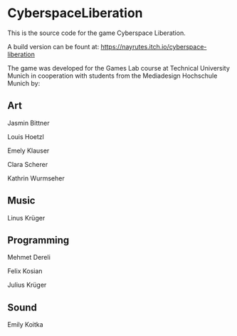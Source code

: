 # CyberspaceLiberation

This is the source code for the game Cyberspace Liberation.

A build version can be fount at: https://nayrutes.itch.io/cyberspace-liberation

The game was developed for the Games Lab course at Technical University Munich in cooperation with students from the Mediadesign Hochschule Munich by:

## Art

Jasmin Bittner

Louis Hoetzl

Emely Klauser

Clara Scherer

Kathrin Wurmseher

## Music

Linus Krüger

## Programming

Mehmet Dereli

Felix Kosian

Julius Krüger

## Sound

Emily Koitka

